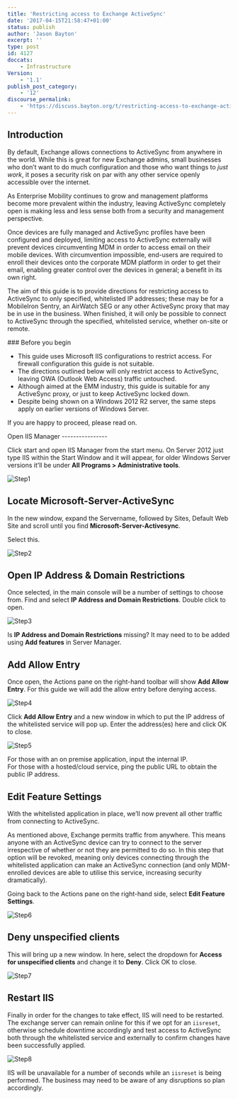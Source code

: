 ```yaml
---
title: 'Restricting access to Exchange ActiveSync'
date: '2017-04-15T21:58:47+01:00'
status: publish
author: 'Jason Bayton'
excerpt: ''
type: post
id: 4127
doccats:
    - Infrastructure
Version:
    - '1.1'
publish_post_category:
    - '12'
discourse_permalink:
    - 'https://discuss.bayton.org/t/restricting-access-to-exchange-activesync/43'
---
```

Introduction
------------

By default, Exchange allows connections to ActiveSync from anywhere in the world. While this is great for new Exchange admins, small businesses who don’t want to do much configuration and those who want things to *just work*, it poses a security risk on par with any other service openly accessible over the internet.

As Enterprise Mobility continues to grow and management platforms become more prevalent within the industry, leaving ActiveSync completely open is making less and less sense both from a security and management perspective.

Once devices are fully managed and ActiveSync profiles have been configured and deployed, limiting access to ActiveSync externally will prevent devices circumventing MDM in order to access email on their mobile devices. With circumvention impossible, end-users are required to enroll their devices onto the corporate MDM platform in order to get their email, enabling greater control over the devices in general; a benefit in its own right.

The aim of this guide is to provide directions for restricting access to ActiveSync to only specified, whitelisted IP addresses; these may be for a MobileIron Sentry, an AirWatch SEG or any other ActiveSync proxy that may be in use in the business. When finished, it will only be possible to connect to ActiveSync through the specified, whitelisted service, whether on-site or remote.

<div class="bs-callout bs-callout-warning">### Before you begin

- This guide uses Microsoft IIS configurations to restrict access. For firewall configuration this guide is not suitable.
- The directions outlined below will only restrict access to ActiveSync, leaving OWA (Outlook Web Access) traffic untouched.
- Although aimed at the EMM industry, this guide is suitable for any ActiveSync proxy, or just to keep ActiveSync locked down.
- Despite being shown on a Windows 2012 R2 server, the same steps apply on earlier versions of Windows Server.

If you are happy to proceed, please read on.

</div>Open IIS Manager
----------------

Click start and open IIS Manager from the start menu. On Server 2012 just type IIS within the Start Window and it will appear, for older Windows Server versions it’ll be under **All Programs &gt; Administrative tools**.

![Step1](//bayton.orghttps://r2_worker.bayton.workers.dev/uploads/2016/02/Step1.png)

Locate Microsoft-Server-ActiveSync
----------------------------------

In the new window, expand the Servername, followed by Sites, Default Web Site and scroll until you find **Microsoft-Server-Activesync**.

Select this.

![Step2](//bayton.orghttps://r2_worker.bayton.workers.dev/uploads/2016/02/Step2.png)

Open IP Address &amp; Domain Restrictions
-----------------------------------------

Once selected, in the main console will be a number of settings to choose from. Find and select **IP Address and Domain Restrictions**. Double click to open.

![Step3](//bayton.orghttps://r2_worker.bayton.workers.dev/uploads/2016/02/Step3.png)

Is **IP Address and Domain Restrictions** missing? It may need to to be added using **Add features** in Server Manager.

Add Allow Entry
---------------

Once open, the Actions pane on the right-hand toolbar will show **Add Allow Entry**. For this guide we will add the allow entry before denying access.

![Step4](//bayton.orghttps://r2_worker.bayton.workers.dev/uploads/2016/02/Step4.png)

Click **Add Allow Entry** and a new window in which to put the IP address of the whitelisted service will pop up. Enter the address(es) here and click OK to close.

![Step5](//bayton.orghttps://r2_worker.bayton.workers.dev/uploads/2016/02/Step5.png)

For those with an on premise application, input the internal IP.  
For those with a hosted/cloud service, ping the public URL to obtain the public IP address.

Edit Feature Settings
---------------------

With the whitelisted application in place, we’ll now prevent all other traffic from connecting to ActiveSync.

As mentioned above, Exchange permits traffic from anywhere. This means anyone with an ActiveSync device can try to connect to the server irrespective of whether or not they are permitted to do so. In this step that option will be revoked, meaning only devices connecting through the whitelisted application can make an ActiveSync connection (and only MDM-enrolled devices are able to utilise this service, increasing security dramatically).

Going back to the Actions pane on the right-hand side, select **Edit Feature Settings**.

![Step6](//bayton.orghttps://r2_worker.bayton.workers.dev/uploads/2016/02/Step6.png)

Deny unspecified clients
------------------------

This will bring up a new window. In here, select the dropdown for **Access for unspecified clients** and change it to **Deny**. Click OK to close.

![Step7](//bayton.orghttps://r2_worker.bayton.workers.dev/uploads/2016/02/Step7.png)

Restart IIS
-----------

Finally in order for the changes to take effect, IIS will need to be restarted. The exchange server can remain online for this if we opt for an `iisreset`, otherwise schedule downtime accordingly and test access to ActiveSync both through the whitelisted service and externally to confirm changes have been successfully applied.

![Step8](//bayton.orghttps://r2_worker.bayton.workers.dev/uploads/2016/02/Step8.png)

IIS will be unavailable for a number of seconds while an `iisreset` is being performed. The business may need to be aware of any disruptions so plan accordingly.